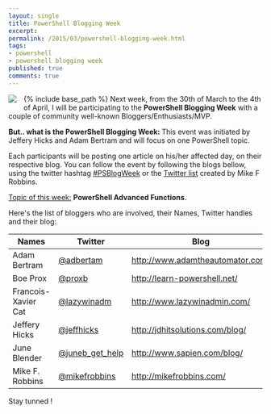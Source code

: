 ```yaml
---
layout: single
title: PowerShell Blogging Week
excerpt: 
permalink: /2015/03/powershell-blogging-week.html
tags: 
- powershell
- powershell blogging week
published: true
comments: true
---
```

{% include base_path %}
<a href="{{ site.url }}/images/2015/20150327_PowerShell_Blogging_Week/powershell_logo__656374481__-144x109.png" imageanchor="1" style="clear: left; float: left; margin-bottom: 1em; margin-right: 1em;"><img border="0" src="{{ site.url }}/images/2015/20150327_PowerShell_Blogging_Week/powershell_logo__656374481__-144x109.png" /></a> Next week, from the 30th of March to the 4th of April, I will be participating to the <b>PowerShell Blogging Week</b> with a couple of community well-known Bloggers/Enthusiasts/MVP.

<b>But.. what is the PowerShell Blogging Week: </b>This event was initiated by Jeffery Hicks and Adam Bertram and will focus on one PowerShell topic.

Each participants will be posting one article on his/her affected day, on their respective blog.  You can follow the event by following the blogs bellow, using the twitter hashtag <a href="https://twitter.com/search?q=%23PSBlogWeek&amp;src=typd" target="_blank">#PSBlogWeek</a> or the <a href="https://twitter.com/mikefrobbins/lists/psblogweek" target="_blank">Twitter list</a> created by Mike F Robbins.

<u>Topic of this week:</u> <b>PowerShell Advanced Functions</b>.

Here's the list of bloggers who are involved, their Names, Twitter handles and their blog:

| Names        | Twitter           | Blog  |
| ------------- |-------------| -----|
| Adam Bertram | [@adbertam](http://twitter.com/adbertam) | http://www.adamtheautomator.com/ |
| Boe Prox | [@proxb](http://twitter.com/proxb) | http://learn-powershell.net/ |
| Francois-Xavier Cat | [@lazywinadm](http://twitter.com/lazywinadm) | http://www.lazywinadmin.com/ |
| Jeffery Hicks | [@jeffhicks](http://twitter.com/jeffhicks) | http://jdhitsolutions.com/blog/ |
| June Blender | [@juneb_get_help](http://twitter.com/juneb_get_help) | http://www.sapien.com/blog/ |
| Mike F. Robbins | [@mikefrobbins](http://twitter.com/mikefrobbins) | http://mikefrobbins.com/ |

Stay tunned !
